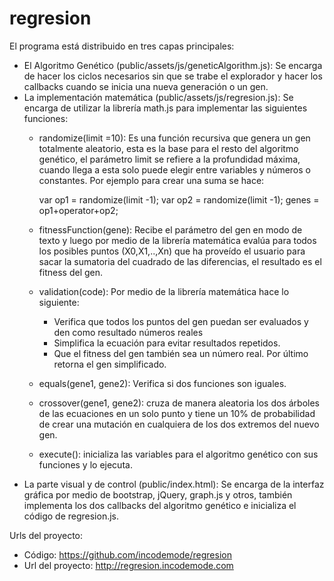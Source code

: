 # regresion
El programa está distribuido en tres capas principales:

- El Algoritmo Genético (public/assets/js/geneticAlgorithm.js): Se encarga de hacer los ciclos necesarios sin que se trabe el explorador y hacer los callbacks cuando se inicia una nueva generación o un gen.
- La implementación matemática (public/assets/js/regresion.js): Se encarga de utilizar la librería math.js para implementar las siguientes funciones:
	* randomize(limit =10): Es una función recursiva que genera un gen totalmente aleatorio, esta es la base para el resto del algoritmo genético, el parámetro limit se refiere a la profundidad máxima, cuando llega a esta solo puede elegir entre variables y números o constantes. Por ejemplo para crear una suma se hace:

		var op1 = randomize(limit -1);
		var op2 = randomize(limit -1);
		genes = op1+operator+op2;

	* fitnessFunction(gene): Recibe el parámetro del gen en modo de texto y luego por medio de la librería matemática evalúa para todos los posibles puntos (X0,X1,..,Xn) que ha proveído el usuario para sacar la sumatoria del cuadrado de las diferencias, el resultado es el fitness del gen.
	* validation(code): Por medio de la librería matemática hace lo siguiente:
		- Verifica que todos los puntos del gen puedan ser evaluados y den como resultado números reales
		- Simplifica la ecuación para evitar resultados repetidos.
		- Que el fitness del gen también sea un número real.
		Por último retorna el gen simplificado.
	* equals(gene1, gene2): Verifica si dos funciones son iguales.
	* crossover(gene1, gene2): cruza de manera aleatoria los dos árboles de las ecuaciones en un solo punto y tiene un 10% de probabilidad de crear una mutación en cualquiera de los dos extremos del nuevo gen.
	* execute(): inicializa las variables para el algoritmo genético con sus funciones y lo ejecuta.
- La parte visual y de control (public/index.html): Se encarga de la interfaz gráfica por medio de bootstrap, jQuery, graph.js y otros, también implementa los dos callbacks del algoritmo genético e inicializa el código de regresion.js.

Urls del proyecto:
- Código: https://github.com/incodemode/regresion
- Url del proyecto: http://regresion.incodemode.com

